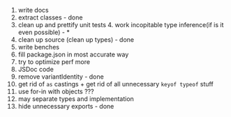 1. write docs
2. extract classes - done
3. clean up and prettify unit tests 4. work incopitable type inference(if is it even possible) - \*
4. clean up source (clean up types) - done
5. write benches
6. fill package.json in most accurate way
7. try to optimize perf more
8. JSDoc code
9. remove variantIdentity - done
10. get rid of `as` castings + get rid of all unnecessary `keyof typeof` stuff
11. use for-in with objects ???
12. may separate types and implementation
13. hide unnecessary exports - done
